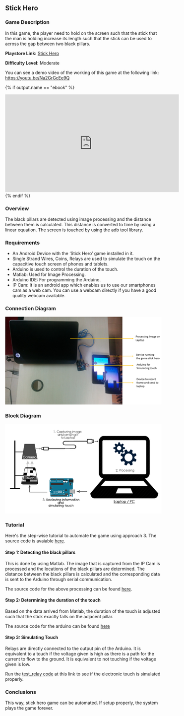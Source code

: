 ## Stick Hero

### Game Description

In this game, the player need to hold on the screen such that the stick that the man is holding increase its length such that the stick can be used to across the gap between two black pillars.

**Playstore Link:** [Stick Hero](https://play.google.com/store/apps/details?id=com.ketchapp.stickhero&hl=en)
 
**Difficulty Level:** Moderate

You can see a demo video of the working of this game at the following link: https://youtu.be/Na2GrGcEe9Q

{% if output.name == "ebook" %}
<div class="row" style="text-align:center;">
    <iframe width="560" height="315" src="https://www.youtube.com/embed/Na2GrGcEe9Q" frameborder="0" allowfullscreen></iframe>
</div> 
{% endif %}

### Overview

The black pillars are detected using image processing and the distance between them is calculated. This distance is converted to time by using a linear equation. The screen is touched by using the adb tool library.

### Requirements

- An Android Device with the ‘Stick Hero’ game installed in it.
- Single Strand Wires, Coins, Relays are used to simulate the touch on the capacitive touch screen of phones and tablets.
- Arduino is used to control the duration of the touch.
- Matlab: Used for Image Processing.
- Arduino IDE: For programming the Arduino.
- IP Cam: It is an android app which enables us to use our smartphones cam as a web cam. You can use a webcam directly if you have a good quality webcam available.

### Connection Diagram

![ConnectionDiagram](/Images/stickhero-diagram.PNG)

### Block Diagram

![BlockDiagram](/Images/methods-3.png)

### Tutorial

Here's the step-wise tutorial to automate the game using approach 3. The source code is avaiable [here](https://github.com/GameAutomators/StickHero).

#### Step 1: Detecting the black pillars

This is done by using Matlab. The image that is captured from the IP Cam is processed and the locations of the black pillars are determined. The distance between the black pillars is calculated and the corresponding data is sent to the Arduino through serial communication.

The source code for the above processing can be found [here](https://github.com/psurya1994/arduino-plays-stick-hero/tree/master/Code/MATLAB).

#### Step 2: Determining the duration of the touch

Based on the data arrived from Matlab, the duration of the touch is adjusted such that the stick exactly falls on the adjacent pillar.

The source code for the arduino can be found [here](https://github.com/psurya1994/arduino-plays-stick-hero/tree/master/Code/Arduino)

#### Step 3: Simulating Touch

Relays are directly connected to the output pin of the Arduino. It is equivalent to a touch if the voltage given is high as there is a path for the current to flow to the ground. It is equivalent to not touching if the voltage given is low.

Run the [test_relay code](https://github.com/psurya1994/arduino-plays-piano-tiles/blob/master/Code/test_touch/test_touch.ino) at this link to see if the electronic touch is simulated properly.

### Conclusions

This way, stick hero game can be automated. If setup properly, the system plays the game forever.